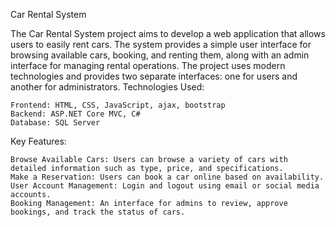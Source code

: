 Car Rental System

The Car Rental System project aims to develop a web application that allows users to easily rent cars. The system provides a simple user interface for browsing available cars, booking, and renting them, along with an admin interface for managing rental operations. The project uses modern technologies and provides two separate interfaces: one for users and another for administrators.
Technologies Used:

    Frontend: HTML, CSS, JavaScript, ajax, bootstrap
    Backend: ASP.NET Core MVC, C#
    Database: SQL Server

Key Features:

    Browse Available Cars: Users can browse a variety of cars with detailed information such as type, price, and specifications.
    Make a Reservation: Users can book a car online based on availability.
    User Account Management: Login and logout using email or social media accounts.
    Booking Management: An interface for admins to review, approve bookings, and track the status of cars.
